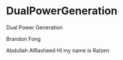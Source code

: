 # DualPowerGeneration
Dual Power Generation

Brandon Fong

Abdullah AlRasheed
Hi my name is Raizen 
